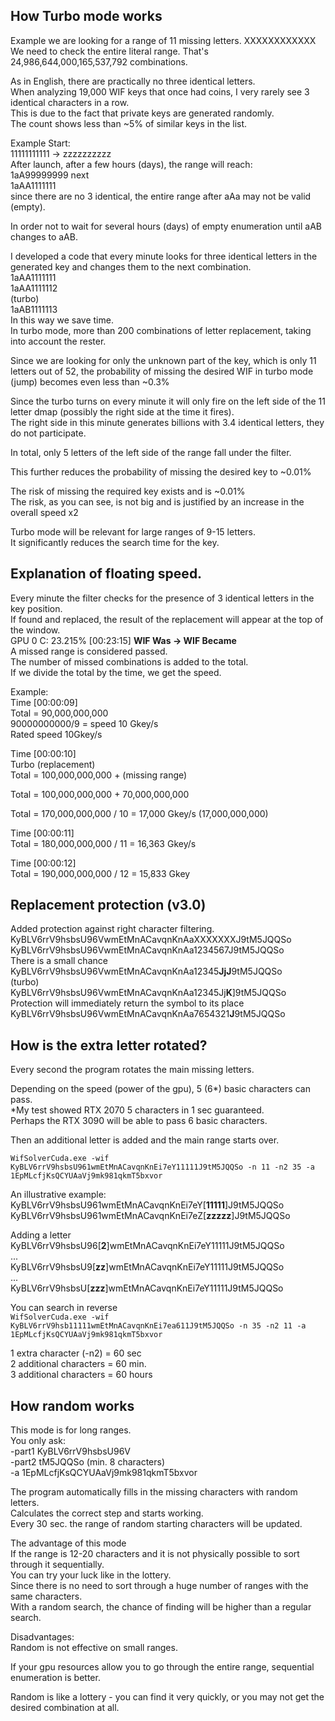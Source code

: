 ## How Turbo mode works

Example we are looking for a range of 11 missing letters. XXXXXXXXXXXX </br>
We need to check the entire literal range. That's 24,986,644,000,165,537,792 combinations.</br>

As in English, there are practically no three identical letters.</br>
When analyzing 19,000 WIF keys that once had coins, I very rarely see 3 identical characters in a row. </br>
This is due to the fact that private keys are generated randomly.</br>
The count shows less than ~5% of similar keys in the list.</br>

Example Start: </br>
11111111111 -> zzzzzzzzzz</br>
After launch, after a few hours (days), the range will reach:</br>
1aA99999999 next</br>
1aAA1111111</br>
since there are no 3 identical, the entire range after aAa may not be valid (empty).</br>


In order not to wait for several hours (days) of empty enumeration until aAB changes to aAB.</br>

I developed a code that every minute looks for three identical letters in the generated key and changes them to the next combination.</br>
1aAA1111111</br>
1aAA1111112</br>
(turbo)</br>
1aAB1111113</br>
In this way we save time.</br>
In turbo mode, more than 200 combinations of letter replacement, taking into account the rester.</br>

Since we are looking for only the unknown part of the key, which is only 11 letters out of 52, the probability of missing the desired WIF in turbo mode (jump) becomes even less than ~0.3%</br>

Since the turbo turns on every minute it will only fire on the left side of the 11 letter dmap (possibly the right side at the time it fires). </br>
The right side in this minute generates billions with 3.4 identical letters, they do not participate.</br>

In total, only 5 letters of the left side of the range fall under the filter.</br>

This further reduces the probability of missing the desired key to ~0.01%</br>

The risk of missing the required key exists and is ~0.01%</br>
The risk, as you can see, is not big and is justified by an increase in the overall speed x2</br>

Turbo mode will be relevant for large ranges of 9-15 letters.</br>
It significantly reduces the search time for the key.</br>

## Explanation of floating speed.
Every minute the filter checks for the presence of 3 identical letters in the key position.</br>
If found and replaced, the result of the replacement will appear at the top of the window.</br>
GPU 0 C: 23.215% [00:23:15] **WIF Was -> WIF Became**</br>
A missed range is considered passed.</br>
The number of missed combinations is added to the total.</br>
If we divide the total by the time, we get the speed.</br>

Example:</br>
Time [00:00:09]</br>
Total = 90,000,000,000</br>
90000000000/9 = speed 10 Gkey/s</br>
Rated speed 10Gkey/s

Time [00:00:10]</br>
Turbo (replacement)</br>
Total = 100,000,000,000 + (missing range)</br>

Total = 100,000,000,000 + 70,000,000,000

Total = 170,000,000,000 / 10 = 17,000 Gkey/s (17,000,000,000)

Time [00:00:11]</br>
Total = 180,000,000,000 / 11 = 16,363 Gkey/s

Time [00:00:12]</br>
Total = 190,000,000,000 / 12 = 15,833 Gkey

## Replacement protection (v3.0)
Added protection against right character filtering.</br>
KyBLV6rrV9hsbsU96VwmEtMnACavqnKnAaXXXXXXXJ9tM5JQQSo</br>
KyBLV6rrV9hsbsU96VwmEtMnACavqnKnAa1234567J9tM5JQQSo</br>
There is a small chance</br>
KyBLV6rrV9hsbsU96VwmEtMnACavqnKnAa12345**JjJ**9tM5JQQSo</br>
(turbo)</br>
KyBLV6rrV9hsbsU96VwmEtMnACavqnKnAa12345Jj**K**]9tM5JQQSo</br>
Protection will immediately return the symbol to its place</br>
KyBLV6rrV9hsbsU96VwmEtMnACavqnKnAa7654321**J**9tM5JQQSo</br>

## How is the extra letter rotated?

Every second the program rotates the main missing letters.

Depending on the speed (power of the gpu), 5 (6*) basic characters can pass.</br>
*My test showed RTX 2070 5 characters in 1 sec guaranteed.</br>
Perhaps the RTX 3090 will be able to pass 6 basic characters.</br>

Then an additional letter is added and the main range starts over.</br>

```WifSolverCuda.exe -wif KyBLV6rrV9hsbsU961wmEtMnACavqnKnEi7eY11111J9tM5JQQSo -n 11 -n2 35 -a 1EpMLcfjKsQCYUAaVj9mk981qkmT5bxvor```

An illustrative example:</br>
KyBLV6rrV9hsbsU961wmEtMnACavqnKnEi7eY[**11111**]J9tM5JQQSo</br>
KyBLV6rrV9hsbsU961wmEtMnACavqnKnEi7eZ[**zzzzz**]J9tM5JQQSo</br>

Adding a letter
KyBLV6rrV9hsbsU96[**2**]wmEtMnACavqnKnEi7eY11111J9tM5JQQSo</br>
...</br>
KyBLV6rrV9hsbsU9[**zz**]wmEtMnACavqnKnEi7eY11111J9tM5JQQSo</br>
...</br>
KyBLV6rrV9hsbsU[**zzz**]wmEtMnACavqnKnEi7eY11111J9tM5JQQSo</br>

You can search in reverse</br>
```WifSolverCuda.exe -wif KyBLV6rrV9hsb11111wmEtMnACavqnKnEi7ea611J9tM5JQQSo -n 35 -n2 11 -a 1EpMLcfjKsQCYUAaVj9mk981qkmT5bxvor```

1 extra character (-n2) = 60 sec</br>
2 additional characters = 60 min.</br>
3 additional characters = 60 hours</br>

## How random works
This mode is for long ranges.</br>
You only ask:</br>
-part1 KyBLV6rrV9hsbsU96V</br>
-part2 tM5JQQSo (min. 8 characters)</br>
-a 1EpMLcfjKsQCYUAaVj9mk981qkmT5bxvor</br>

The program automatically fills in the missing characters with random letters.</br>
Calculates the correct step and starts working.</br>
Every 30 sec. the range of random starting characters will be updated.</br>

The advantage of this mode</br>
If the range is 12-20 characters and it is not physically possible to sort through it sequentially.</br>
You can try your luck like in the lottery.</br>
Since there is no need to sort through a huge number of ranges with the same characters.</br>
With a random search, the chance of finding will be higher than a regular search.</br>

Disadvantages:</br>
Random is not effective on small ranges.</br>

If your gpu resources allow you to go through the entire range, sequential enumeration is better.</br>

Random is like a lottery - you can find it very quickly, or you may not get the desired combination at all.</br>


